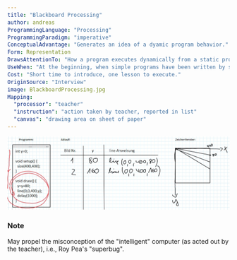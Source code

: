 ```yaml
---
title: "Blackboard Processing"
author: andreas
ProgrammingLanguage: "Processing"
ProgrammingParadigm: "imperative"
ConceptualAdvantage: "Generates an idea of a dyamic program behavior."
Form: Representation
DrawsAttentionTo: "How a program executes dynamically from a static program text."
UseWhen: "At the beginning, when simple programs have been written by students already in order to take a closer look at what's happening 'inside' Processing."
Cost: "Short time to introduce, one lesson to execute."
OriginSource: "Interview"
image: BlackboardProcessing.jpg
Mapping:
  "processor": "teacher"
  "instruction": "action taken by teacher, reported in list"
  "canvas": "drawing area on sheet of paper"
---
```


<img src="/assets/images/nm/BlackboardProcessing-full.jpg" class="ui fluid bordered image">

### Note

May propel the misconception of the "intelligent" computer (as acted out by the teacher), i.e., Roy Pea's "superbug".
